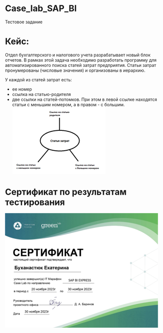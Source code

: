 # Case_lab_SAP_BI
Тестовое задание

# Кейс:

Отдел бухгалтерского и налогового учета разрабатывает новый блок отчетов. В рамках этой задача необходимо разработать программу для автоматизированного поиска статей затрат предприятия. Статьи затрат пронумерованы (числовые значения) и организованы в иерархию. 

У каждой из статей затрат есть: 
- ее номер
- ссылка на статью-родителя
- две ссылки на статей-потомков. При этом в левой ссылке находятся статьи с меньшим номером, а в правом - с большим.
![image](https://github.com/Bukhanastyuk/Case_lab_SAP_BI/blob/main/Рисунок1.png)

# Сертификат по результатам тестирования

![image](https://github.com/Bukhanastyuk/Case_lab_SAP_BI/blob/main/Буханастюк_Екатерина_СЕРТИФИКАТ_CASE_LAB_page-0001.jpg)
